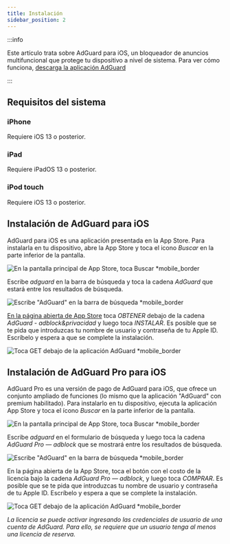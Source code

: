 ```yaml
---
title: Instalación
sidebar_position: 2
---
```


:::info

Este artículo trata sobre AdGuard para iOS, un bloqueador de anuncios multifuncional que protege tu dispositivo a nivel de sistema. Para ver cómo funciona, [descarga la aplicación AdGuard](https://agrd.io/download-kb-adblock)

:::

## Requisitos del sistema

### iPhone

Requiere iOS 13 o posterior.

### iPad

Requiere iPadOS 13 o posterior.

### iPod touch

Requiere iOS 13 o posterior.

## Instalación de AdGuard para iOS

AdGuard para iOS es una aplicación presentada en la App Store. Para instalarla en tu dispositivo, abre la App Store y toca el icono *Buscar* en la parte inferior de la pantalla.

![En la pantalla principal de App Store, toca Buscar *mobile_border](https://cdn.adtidy.org/public/Adguard/kb/installation/iOS/en/1.png)

Escribe *adguard* en la barra de búsqueda y toca la cadena *AdGuard* que estará entre los resultados de búsqueda.

![Escribe "AdGuard" en la barra de búsqueda *mobile_border](https://cdn.adtidy.org/public/Adguard/kb/installation/iOS/en/2.png)

[En la página abierta de App Store](https://adguard.com/download.html?auto=1) toca *OBTENER* debajo de la cadena *AdGuard - adblock&privacidad* y luego toca *INSTALAR*. Es posible que se te pida que introduzcas tu nombre de usuario y contraseña de tu Apple ID. Escríbelo y espera a que se complete la instalación.

![Toca GET debajo de la aplicación AdGuard *mobile_border](https://cdn.adtidy.org/public/Adguard/kb/installation/iOS/en/3.png)

## Instalación de AdGuard Pro para iOS

AdGuard Pro es una versión de pago de AdGuard para iOS, que ofrece un conjunto ampliado de funciones (lo mismo que la aplicación "AdGuard" con premium habilitado). Para instalarlo en tu dispositivo, ejecuta la aplicación App Store y toca el ícono *Buscar* en la parte inferior de la pantalla.

![En la pantalla principal de App Store, toca Buscar *mobile_border](https://cdn.adtidy.org/public/Adguard/kb/installation/iOS/en/1.png)

Escribe *adguard* en el formulario de búsqueda y luego toca la cadena *AdGuard Pro — adblock* que se mostrará entre los resultados de búsqueda.

![Escribe "AdGuard" en la barra de búsqueda *mobile_border](https://cdn.adtidy.org/public/Adguard/kb/installation/iOS/en/2.png)

En la página abierta de la App Store, toca el botón con el costo de la licencia bajo la cadena *AdGuard Pro — adblock*, y luego toca *COMPRAR*. Es posible que se te pida que introduzcas tu nombre de usuario y contraseña de tu Apple ID. Escríbelo y espera a que se complete la instalación.

![Toca GET debajo de la aplicación AdGuard *mobile_border](https://cdn.adtidy.org/public/Adguard/kb/installation/iOS/en/3.png)

*La licencia se puede activar ingresando las credenciales de usuario de una cuenta de AdGuard. Para ello, se requiere que un usuario tenga al menos una licencia de reserva.*
